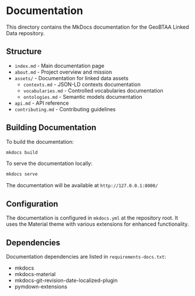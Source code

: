 # Documentation

This directory contains the MkDocs documentation for the GeoBTAA Linked Data repository.

## Structure

- `index.md` - Main documentation page
- `about.md` - Project overview and mission
- `assets/` - Documentation for linked data assets
  - `contexts.md` - JSON-LD contexts documentation
  - `vocabularies.md` - Controlled vocabularies documentation
  - `ontologies.md` - Semantic models documentation
- `api.md` - API reference
- `contributing.md` - Contributing guidelines

## Building Documentation

To build the documentation:

```bash
mkdocs build
```

To serve the documentation locally:

```bash
mkdocs serve
```

The documentation will be available at `http://127.0.0.1:8000/`

## Configuration

The documentation is configured in `mkdocs.yml` at the repository root. It uses the Material theme with various extensions for enhanced functionality.

## Dependencies

Documentation dependencies are listed in `requirements-docs.txt`:

- mkdocs
- mkdocs-material
- mkdocs-git-revision-date-localized-plugin
- pymdown-extensions 